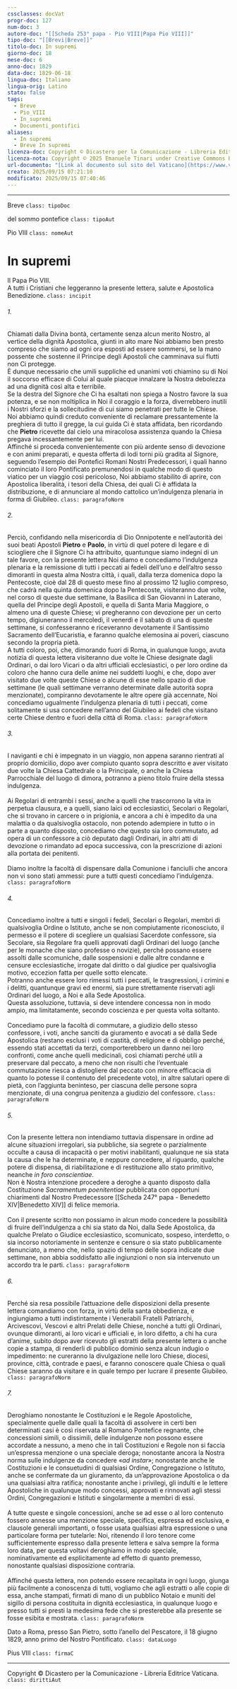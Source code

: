 ```yaml
---
cssclasses: docVat
progr-doc: 127
num-doc: 3
autore-doc: "[[Scheda 253° papa - Pio VIII|Papa Pio VIII]]"
tipo-doc: "[[Brevi|Breve]]"
titolo-doc: In supremi
giorno-doc: 18
mese-doc: 6
anno-doc: 1829
data-doc: 1829-06-18
lingua-doc: Italiano
lingua-orig: Latino
stato: false
tags:
  - Breve
  - Pio_VIII
  - In_supremi
  - Documenti_pontifici
aliases:
  - In supremi
  - Breve In supremi
licenza-doc: Copyright © Dicastero per la Comunicazione - Libreria Editrice Vaticana
licenza-nota: Copyright © 2025 Emanuele Tinari under Creative Commons BY-NC-SA 4.0 https://creativecommons.org/licenses/by-nc-sa/4.0/
url-documento: "[Link al documento sul sito del Vaticano](https://www.vatican.va/content/pius-viii/it/documents/breve-in-supremi-18-giugno-1829.html)"
creato: 2025/09/15 07:21:10
modificato: 2025/09/15 07:40:46
---
```



***


Breve `class: tipoDoc`


del sommo pontefice `class: tipoAut`


Pio VIII `class: nomeAut`


# In supremi


Il Papa Pio VIII.<br>A tutti i Cristiani che leggeranno la presente lettera, salute e Apostolica Benedizione. `class: incipit`


###### 1.

Chiamati dalla Divina bontà, certamente senza alcun merito Nostro, al vertice della dignità Apostolica, giunti in alto mare Noi abbiamo ben presto compreso che siamo ad ogni ora esposti ad essere sommersi, se la mano possente che sostenne il Principe degli Apostoli che camminava sui flutti non Ci protegge.<br>È dunque necessario che umili suppliche ed unanimi voti chiamino su di Noi il soccorso efficace di Colui al quale piacque innalzare la Nostra debolezza ad una dignità così alta e terribile.<br>Se la destra del Signore che Ci ha esaltati non spiega a Nostro favore la sua potenza, e se non moltiplica in Noi il coraggio e la forza, diverrebbero inutili i Nostri sforzi e la sollecitudine di cui siamo penetrati per tutte le Chiese.<br>Noi abbiamo quindi creduto conveniente di reclamare pressantemente la preghiera di tutto il gregge, la cui guida Ci è stata affidata, ben ricordando che **Pietro** ricevette dal cielo una miracolosa assistenza quando la Chiesa pregava incessantemente per lui.<br>Affinché si proceda convenientemente con più ardente senso di devozione e con animi preparati, e questa offerta di lodi torni più gradita al Signore, seguendo l’esempio dei Pontefici Romani Nostri Predecessori, i quali hanno cominciato il loro Pontificato premunendosi in qualche modo di questo viatico per un viaggio così pericoloso, Noi abbiamo stabilito di aprire, con Apostolica liberalità, i tesori della Chiesa, dei quali Ci è affidata la distribuzione, e di annunciare al mondo cattolico un’indulgenza plenaria in forma di Giubileo. `class: paragrafoNorm`


###### 2.

Perciò, confidando nella misericordia di Dio Onnipotente e nell’autorità dei suoi beati Apostoli **Pietro** e **Paolo**, in virtù di quel potere di legare e di sciogliere che il Signore Ci ha attribuito, quantunque siamo indegni di un tale favore, con la presente lettera Noi diamo e concediamo l’indulgenza plenaria e la remissione di tutti i peccati ai fedeli dell’uno e dell’altro sesso dimoranti in questa alma Nostra città, i quali, dalla terza domenica dopo la Pentecoste, cioè dal 28 di questo mese fino al prossimo 12 luglio compreso, che cadrà nella quinta domenica dopo la Pentecoste, visiteranno due volte, nel corso di queste due settimane, la Basilica di San Giovanni in Laterano, quella del Principe degli Apostoli, e quella di Santa Maria Maggiore, o almeno una di queste Chiese; vi pregheranno con devozione per un certo tempo, digiuneranno il mercoledì, il venerdì e il sabato di una di queste settimane, si confesseranno e riceveranno devotamente il Santissimo Sacramento dell’Eucaristia, e faranno qualche elemosina ai poveri, ciascuno secondo la propria pietà.<br>A tutti coloro, poi, che, dimorando fuori di Roma, in qualunque luogo, avuta notizia di questa lettera visiteranno due volte le Chiese designate dagli Ordinari, o dai loro Vicari o da altri ufficiali ecclesiastici, o per loro ordine da coloro che hanno cura delle anime nei suddetti luoghi, e che, dopo aver visitato due volte queste Chiese o alcune di esse nello spazio di due settimane (le quali settimane verranno determinate dalle autorità sopra menzionate), compiranno devotamente le altre opere già accennate, Noi concediamo ugualmente l’indulgenza plenaria di tutti i peccati, come solitamente si usa concedere nell’anno del Giubileo ai fedeli che visitano certe Chiese dentro e fuori della città di Roma. `class: paragrafoNorm`


###### 3.

I naviganti e chi è impegnato in un viaggio, non appena saranno rientrati al proprio domicilio, dopo aver compiuto quanto sopra descritto e aver visitato due volte la Chiesa Cattedrale o la Principale, o anche la Chiesa Parrocchiale del luogo di dimora, potranno a pieno titolo fruire della stessa indulgenza.<br><br>Ai Regolari di entrambi i sessi, anche a quelli che trascorrono la vita in perpetua clausura, e a quelli, siano laici od ecclesiastici, Secolari o Regolari, che si trovano in carcere o in prigionia, e ancora a chi è impedito da una malattia o da qualsivoglia ostacolo, non potendo adempiere in tutto o in parte a quanto disposto, concediamo che questo sia loro commutato, ad opera di un confessore a ciò deputato dagli Ordinari, in altri atti di devozione o rimandato ad epoca successiva, con la prescrizione di azioni alla portata dei penitenti.<br><br>Diamo inoltre la facoltà di dispensare dalla Comunione i fanciulli che ancora non vi sono stati ammessi: pure a tutti questi concediamo l’indulgenza. `class: paragrafoNorm`


###### 4.

Concediamo inoltre a tutti e singoli i fedeli, Secolari o Regolari, membri di qualsivoglia Ordine o Istituto, anche se non compiutamente riconosciuto, il permesso e il potere di scegliere un qualsiasi Sacerdote confessore, sia Secolare, sia Regolare fra quelli approvati dagli Ordinari del luogo (anche per le monache che siano professe o novizie), perché possano essere assolti dalle scomuniche, dalle sospensioni e dalle altre condanne e censure ecclesiastiche, irrogate dal diritto o dal giudice per qualsivoglia motivo, eccezion fatta per quelle sotto elencate.<br>Potranno anche essere loro rimessi tutti i peccati, le trasgressioni, i crimini e i delitti, quantunque gravi ed enormi, sia pure strettamente riservati agli Ordinari del luogo, a Noi e alla Sede Apostolica.<br>Questa assoluzione, tuttavia, si deve intendere concessa non in modo ampio, ma limitatamente, secondo coscienza e per questa volta soltanto.<br><br>Concediamo pure la facoltà di commutare, a giudizio dello stesso confessore, i voti, anche sanciti da giuramento e avocati a sé dalla Sede Apostolica (restano esclusi i voti di castità, di religione e di obbligo perché, essendo stati accettati da terzi, comporterebbero un danno nei loro confronti, come anche quelli medicinali, così chiamati perché utili a preservare dal peccato, a meno che non risulti che l’eventuale commutazione riesca a distogliere dal peccato con minore efficacia di quanto lo potesse il contenuto del precedente voto), in altre salutari opere di pietà, con l’aggiunta beninteso, per ciascuna delle persone sopra menzionate, di una congrua penitenza a giudizio del confessore. `class: paragrafoNorm`


###### 5.

Con la presente lettera non intendiamo tuttavia dispensare in ordine ad alcune situazioni irregolari, sia pubbliche, sia segrete o parzialmente occulte a causa di incapacità o per motivi inabilitanti, qualunque ne sia stata la causa che le ha determinate, e neppure concedere, al riguardo, qualche potere di dispensa, di riabilitazione e di restituzione allo stato primitivo, neanche *in foro conscientiae*.<br>Non è Nostra intenzione procedere a deroghe a quanto disposto dalla Costituzione *Sacramentum poenitentiae* pubblicata con opportuni chiarimenti dal Nostro Predecessore [[Scheda 247° papa - Benedetto XIV|Benedetto XIV]] di felice memoria.<br><br>Con il presente scritto non possiamo in alcun modo concedere la possibilità di fruire dell’indulgenza a chi sia stato da Noi, dalla Sede Apostolica, da qualche Prelato o Giudice ecclesiastico, scomunicato, sospeso, interdetto, o sia incorso notoriamente in sentenze e censure o sia stato pubblicamente denunciato, a meno che, nello spazio di tempo delle sopra indicate due settimane, non abbia soddisfatto alle ingiunzioni o non sia intervenuto un accordo tra le parti. `class: paragrafoNorm`


###### 6.

Perché sia resa possibile l’attuazione delle disposizioni della presente lettera comandiamo con forza, in virtù della santa obbedienza, e ingiungiamo a tutti indistintamente i Venerabili Fratelli Patriarchi, Arcivescovi, Vescovi e altri Prelati delle Chiese, nonché a tutti gli Ordinari, ovunque dimoranti, ai loro vicari e ufficiali e, in loro difetto, a chi ha cura d’anime, subito dopo aver ricevuto gli estratti della presente lettera o anche copie a stampa, di renderli di pubblico dominio senza alcun indugio o impedimento: ne cureranno la divulgazione nelle loro Chiese, diocesi, province, città, contrade e paesi, e faranno conoscere quale Chiesa o quali Chiese saranno da visitare e in quale tempo per lucrare il presente Giubileo. `class: paragrafoNorm`


###### 7.

Deroghiamo nonostante le Costituzioni e le Regole Apostoliche, specialmente quelle dalle quali la facoltà di assolvere in certi ben determinati casi è così riservata al Romano Pontefice regnante, che concessioni simili, o dissimili, delle indulgenze non possono essere accordate a nessuno, a meno che in tali Costituzioni e Regole non si faccia un’espressa menzione o una speciale deroga; nonostante ancora la Nostra norma sulle indulgenze da concedere «*ad instar*»; nonostante anche le Costituzioni e le consuetudini di qualsiasi Ordine, Congregazione o Istituto, anche se confermate da un giuramento, da un’approvazione Apostolica o da una qualsiasi altra ratifica; nonostante anche i privilegi, gli indulti e le lettere Apostoliche in qualunque modo concessi, approvati e rinnovati agli stessi Ordini, Congregazioni e Istituti e singolarmente a membri di essi.<br><br>A tutte queste e singole concessioni, anche se ad esse o al loro contenuto fossero annesse una menzione speciale, specifica, espressa ed esclusiva, e clausole generali importanti, o fosse usata qualsiasi altra espressione o una particolare forma per tutelarle: Noi, ritenendo il loro tenore come sufficientemente espresso dalla presente lettera e salva sempre la forma loro data, per questa voltavi deroghiamo in modo speciale, nominativamente ed esplicitamente ad effetto di quanto premesso, nonostante qualsiasi disposizione contraria.<br><br>Affinché questa lettera, non potendo essere recapitata in ogni luogo, giunga più facilmente a conoscenza di tutti, vogliamo che agli estratti o alle copie di essa, anche stampati, firmati di mano di un pubblico Notaio e muniti del sigillo di persona costituita in dignità ecclesiastica, in qualunque luogo e presso tutti si presti la medesima fede che si presterebbe alla presente se fosse esibita e mostrata. `class: paragrafoNorm`


Dato a Roma, presso San Pietro, sotto l’anello del Pescatore, il 18 giugno 1829, anno primo del Nostro Pontificato. `class: dataLuogo`


Pius VIII `class: firmaC`


***


Copyright © Dicastero per la Comunicazione - Libreria Editrice Vaticana. `class: dirittiAut`


